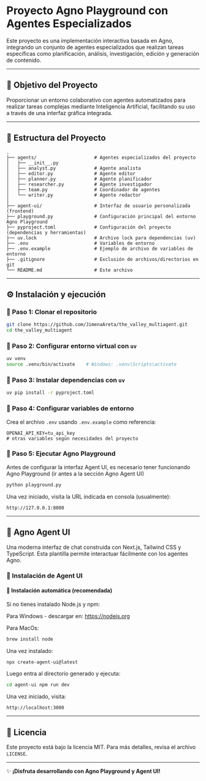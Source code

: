 
# Proyecto Agno Playground con Agentes Especializados

Este proyecto es una implementación interactiva basada en Agno, integrando un conjunto de agentes especializados que realizan tareas específicas como planificación, análisis, investigación, edición y generación de contenido.

---

## 🚀 Objetivo del Proyecto

Proporcionar un entorno colaborativo con agentes automatizados para realizar tareas complejas mediante Inteligencia Artificial, facilitando su uso a través de una interfaz gráfica integrada.

---

## 📁 Estructura del Proyecto

```
.
├── agents/                     # Agentes especializados del proyecto
│   ├── __init__.py
│   ├── analyst.py              # Agente analista
│   ├── editor.py               # Agente editor
│   ├── planner.py              # Agente planificador
│   ├── researcher.py           # Agente investigador
│   ├── team.py                 # Coordinador de agentes
│   └── writer.py               # Agente redactor
│
├── agent-ui/                   # Interfaz de usuario personalizada (frontend)
├── playground.py               # Configuración principal del entorno Agno Playground
├── pyproject.toml              # Configuración del proyecto (dependencias y herramientas)
├── uv.lock                     # Archivo lock para dependencias (uv)
├── .env                        # Variables de entorno
├── .env.example                # Ejemplo de archivo de variables de entorno
├── .gitignore                  # Exclusión de archivos/directorios en git
└── README.md                   # Este archivo
```

---

## ⚙️ Instalación y ejecución

### 🔸 Paso 1: Clonar el repositorio

```bash
git clone https://github.com/JimenaAreta/the_valley_multiagent.git
cd the_valley_multiagent
```

### 🔸 Paso 2: Configurar entorno virtual con `uv`

```bash
uv venv
source .venv/bin/activate    # Windows: .venv\Scripts\activate
```

### 🔸 Paso 3: Instalar dependencias con `uv`

```bash
uv pip install -r pyproject.toml
```

### 🔸 Paso 4: Configurar variables de entorno

Crea el archivo `.env` usando `.env.example` como referencia:

```env
OPENAI_API_KEY=tu_api_key
# otras variables según necesidades del proyecto
```

### 🔸 Paso 5: Ejecutar Agno Playground

Antes de configurar la interfaz Agent UI, es necesario tener funcionando Agno Playground (ir antes a la sección Agno Agent UI)

```bash
python playground.py
```

Una vez iniciado, visita la URL indicada en consola (usualmente):

```
http://127.0.0.1:8000
```

---

## 🔷 Agno Agent UI

Una moderna interfaz de chat construida con Next.js, Tailwind CSS y TypeScript. Esta plantilla permite interactuar fácilmente con los agentes Agno.

### 🚦 Instalación de Agent UI

#### 🔹 Instalación automática (recomendada)

Si no tienes instalado Node.js y npm:

Para Windows - descargar en:
https://nodejs.org

Para MacOs:
```bash
brew install node
```

Una vez instalado:

```bash
npx create-agent-ui@latest
```

Luego entra al directorio generado y ejecuta:

```bash
cd agent-ui npm run dev
```

Una vez iniciado, visita:

```
http://localhost:3000
```

---

## 📜 Licencia

Este proyecto está bajo la licencia MIT. Para más detalles, revisa el archivo `LICENSE`.

---

✨ **¡Disfruta desarrollando con Agno Playground y Agent UI!**
